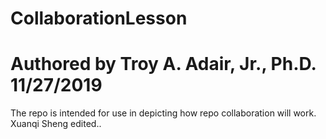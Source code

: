 # CollaborationLesson
# Authored by Troy A. Adair, Jr., Ph.D. 11/27/2019

The repo is intended for use in depicting how repo collaboration will work.
Xuanqi Sheng edited..
